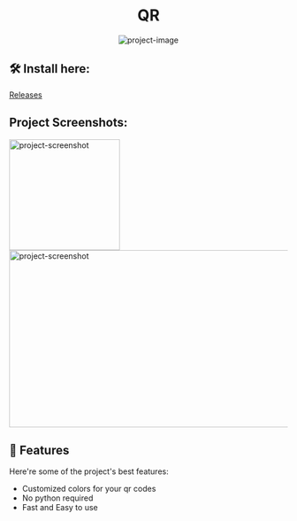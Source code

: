 <h1 align="center" id="title">QR</h1>

<p align="center"><img src="https://socialify.git.ci/Goofydoodle/QR-Gen/image?description=1&amp;font=KoHo&amp;logo=https%3A%2F%2Fwww.dropbox.com%2Fscl%2Ffi%2Fikbtrium5ovv00716gsik%2Ficongit.png%3Frlkey%3D7m3q0x11jbhduqw7vk4zp4q69%26raw%3D1&amp;name=1&amp;owner=1&amp;pattern=Charlie%20Brown&amp;theme=Dark" alt="project-image"></p>

<h2>🛠️ Install here:</h2>

[Releases](https://github.com/Goofydoodle/QR-Gen/releases/tag/Release)

<h2>Project Screenshots:</h2>

<img src="https://www.dropbox.com/scl/fi/95bjf5azr3jrm9bcxpruy/example_qr.png?rlkey=80gjublidb47ppve5o9c3wft3&amp;raw=1" alt="project-screenshot" width="200" height="200/">

<img src="https://www.dropbox.com/scl/fi/xg6gazm7fy9o2clw3s567/Screenshot_14.png?rlkey=glf46054ihz7x5axjcow3tyce&amp;raw=1" alt="project-screenshot" width="640" height="320/">

  
  
<h2>🧐 Features</h2>

Here're some of the project's best features:

*   Customized colors for your qr codes
*   No python required
*   Fast and Easy to use

